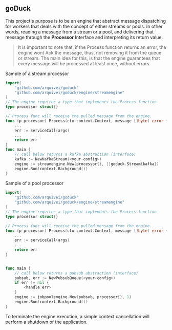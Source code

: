 ## goDuck

This project's purpose is to be an engine that abstract message dispatching for workers
that deals with the concept of either streams or pools. 
In other words, reading a message from a stream or a pool, and delivering that message
through the **Processor** Interface and interpreting its return value.

>It is important to note that, if the Process function returns an error, the engine wont 
Ack the message, thus, not removing it from the queue or stream. The main idea for this, 
is that the engine guarantees that every message will be processed at least once, without errors.  

Sample of a stream processor
```go
import(
	"github.com/arquivei/goduck"
	"github.com/arquivei/goduck/engine/streamengine"
)
// The engine requires a type that implements the Process function
type processor struct{}

// Process func will receive the pulled message from the engine.
func (p processor) Process(ctx context.Context, message []byte) error {
	...
    err := serviceCall(args)
    ...
	return err
}
func main {
    // call below returns a kafka abstraction (interface)
    kafka := NewKafkaStream(<your-config>)
    engine := streamengine.New(processor{}, []goduck.Stream{kafka})
    engine.Run(context.Background())
}
```

Sample of a pool processor
```go
import(
	"github.com/arquivei/goduck"
	"github.com/arquivei/goduck/engine/streamengine"
)
// The engine requires a type that implements the Process function
type processor struct{}

// Process func will receive the pulled message from the engine.
func (p processor) Process(ctx context.Context, message []byte) error {
	...
    err := serviceCall(args)
    ...
	return err
}


func main {
    // call below returns a pubsub abstraction (interface)
    pubsub, err := NewPubsubQueue(<your-config>) 
    if err != nil {
        <handle err>
    }
    engine := jobpoolengine.New(pubsub, processor{}, 1)
    engine.Run(context.Background())
}
```

To terminate the engine execution, a simple context cancellation will perform a shutdown
of the application.